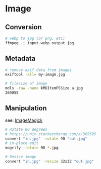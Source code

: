 # Image

## Conversion

```bash
# webp to jpg (or png, etc)
ffmpeg -i input.webp output.jpg
```

## Metadata

```bash
# remove exif data from images
exiftool -all= my-image.jpg

# filesize of image
mdls -raw -name kMDItemFSSize a.jpg
269055
```

## Manipulation

see: [ImageMagick](imagemagick.md)

```bash
# Rotate 90 degrees
# https://unix.stackexchange.com/a/365595
convert "in.jpg" -rotate 90 "out.jpg"
# in-place edit
mogrify -rotate 90 *.jpg

# Resize image
convert "in.jpg" -resize 32x32 "out.jpg"
```
